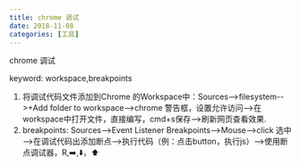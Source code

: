 ```yaml
---
title: chrome 调试
date: 2018-11-08
categories: [工具]
---
```




chrome 调试

keyword: workspace,breakpoints

1. 将调试代码文件添加到Chrome 的Workspace中：Sources-->filesystem-->+Add folder to workspace-->chrome 警告框，设置允许访问—>在workspace中打开文件，直接编写，cmd+s保存-->刷新网页查看效果.
2. breakpoints: Sources-->Event Listener Breakpoints-->Mouse-->click 选中——>在调试代码出添加断点——>执行代码（例：点击button，执行js）——>使用断点调试器，R,➡️,⬇️，⬆️ 